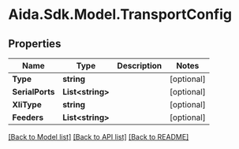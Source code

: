 # Aida.Sdk.Model.TransportConfig

## Properties

Name | Type | Description | Notes
------------ | ------------- | ------------- | -------------
**Type** | **string** |  | [optional] 
**SerialPorts** | **List&lt;string&gt;** |  | [optional] 
**XliType** | **string** |  | [optional] 
**Feeders** | **List&lt;string&gt;** |  | [optional] 

[[Back to Model list]](../README.md#documentation-for-models) [[Back to API list]](../README.md#documentation-for-api-endpoints) [[Back to README]](../README.md)

